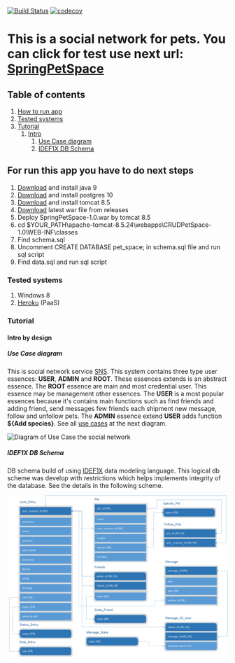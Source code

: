 [![Build Status](https://travis-ci.org/WeDism/SpringPetSpace.svg?branch=master)](https://travis-ci.org/WeDism/SpringPetSpace) 
[![codecov](https://codecov.io/gh/WeDism/SpringPetSpace/branch/master/graph/badge.svg)](https://codecov.io/gh/WeDism/SpringPetSpace)

# This is a social network for pets. You can click for test use next url: [SpringPetSpace](https://spring-pet-space.herokuapp.com) 
## Table of contents
1. [How to run app](#for-run-this-app-you-have-to-do-next-steps)
1. [Tested systems](#tested-systems)
1. [Tutorial](#tutorial)
    1. [Intro](#intro-by-design)
        1. [Use Case diagram](#use-case-diagram)
        1. [IDEF1X DB Schema](#idef1x-db-schema)

## For run this app you have to do next steps
1. [Download](http://www.oracle.com/technetwork/java/javase/downloads/jdk8-downloads-2133151.html) and install java 9
1. [Download](https://www.postgresql.org/download/) and install postgres 10
1. [Download](https://tomcat.apache.org/download-80.cgi#8.5.31) and install tomcat 8.5
1. [Download](https://github.com/WeDism/CRUDPetSpace/releases) latest war file from releases
1. Deploy SpringPetSpace-1.0.war by tomcat 8.5
1. cd $YOUR_PATH\apache-tomcat-8.5.24\webapps\CRUDPetSpace-1.0\WEB-INF\classes
1. Find schema.sql
1. Uncomment CREATE DATABASE pet_space; in schema.sql file and run sql script
1. Find data.sql and run sql script

### Tested systems
1. Windows 8
1. [Heroku](https://www.heroku.com/) (PaaS)

### Tutorial
#### Intro by design
##### Use Case diagram
This is social network service [SNS](https://en.wikipedia.org/wiki/Social_networking_service).
This system contains three type user essences: __USER__, __ADMIN__ and __ROOT__. These essences extends is an abstract essence.
The __ROOT__ essence are main and most credential user. This essence may be management other essences. 
The __USER__ is a most popular essences because it's contains main functions such as find friends and adding friend, 
send messages few friends each shipment new message, follow and unfollow pets. The __ADMIN__ essence extend __USER__ adds
function __${Add species}__. See all [use cases](https://en.wikipedia.org/wiki/Use_case) at the next diagram.

![Diagram of Use Case the social network](/design/UML/UseCase.png)

##### IDEF1X DB Schema
DB schema build of using [IDEF1X](https://en.wikipedia.org/wiki/IDEF1X) data modeling language. 
This logical db scheme was develop with restrictions which helps implements integrity of the database.
See the details in the following scheme.

![DB Schema](/design/DB/Model_BD.png)